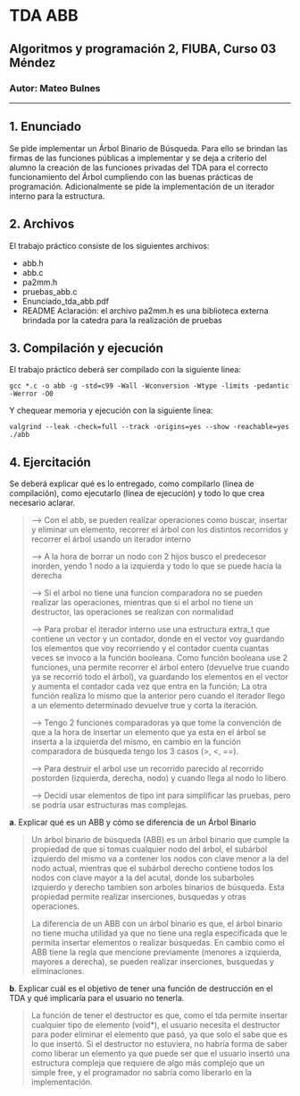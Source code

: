 # TDA ABB

## Algoritmos y programación 2, FIUBA, Curso 03 Méndez

### Autor: Mateo Bulnes
---
## 1. Enunciado

Se pide implementar un Árbol Binario de Búsqueda. Para ello se brindan las firmas de las funciones públicas a implementar
y se deja a criterio del alumno la creación de las funciones privadas del TDA para el correcto funcionamiento
del Árbol cumpliendo con las buenas prácticas de programación.
Adicionalmente se pide la implementación de un iterador interno para la estructura.

## 2. Archivos

El trabajo práctico consiste de los siguientes archivos:

- abb.h
- abb.c
- pa2mm.h
- pruebas_abb.c
- Enunciado_tda_abb.pdf
- README
Aclaración: el archivo pa2mm.h es una biblioteca externa brindada por la catedra para la realización de pruebas

## 3. Compilación y ejecución

El trabajo práctico deberá ser compilado con la siguiente linea: 

`gcc *.c -o abb -g -std=c99 -Wall -Wconversion -Wtype -limits -pedantic -Werror -O0`

Y chequear memoria y ejecución con la siguiente linea:

`valgrind --leak -check=full --track -origins=yes --show -reachable=yes ./abb`

## 4. Ejercitación

Se deberá explicar qué es lo entregado, como compilarlo (línea de compilación), como
ejecutarlo (línea de ejecución) y todo lo que crea necesario aclarar.


<blockquote>
--> Con el abb, se pueden realizar operaciones como buscar, insertar y eliminar un elemento, recorrer el árbol con los distintos recorridos y recorrer el árbol usando un iterador interno

--> A la hora de borrar un nodo con 2 hijos busco el predecesor inorden, yendo 1 nodo a la izquierda y todo lo que se puede hacia la derecha

--> Si el arbol no tiene una funcion comparadora no se pueden realizar las operaciones, mientras que si el arbol no tiene un destructor, las operaciones se realizan con normalidad

--> Para probar el iterador interno use una estructura extra_t que contiene un vector y un contador, donde en el vector voy guardando los elementos que voy recorriendo y el contador		 cuenta cuantas veces se invoco a la función booleana. Como función booleana use 2 funciones, una permite recorrer el árbol entero (devuelve true cuando ya se recorrió todo el árbol),  va guardando los elementos en el vector y aumenta el contador cada vez que entra en la función; La otra función realiza lo mismo que la anterior pero cuando el iterador 		llego a un elemento determinado devuelve true y corta la iteración.

--> Tengo 2 funciones comparadoras ya que tome la convención de que a la hora de insertar un elemento que ya esta en el árbol se inserta a la izquierda del mismo, en cambio en la 			función comparadora de búsqueda tengo los 3 casos (>, <, ==).

--> Para destruir el arbol use un recorrido parecido al recorrido postorden (izquierda, derecha, nodo) y cuando llega al nodo lo libero.

--> Decidí usar elementos de tipo int para simplificar las pruebas, pero se podría usar estructuras mas complejas.
</blockquote>

**a**. Explicar qué es un ABB y cómo se diferencia de un Árbol Binario

<blockquote>
Un árbol binario de búsqueda (ABB) es un árbol binario que cumple la propiedad de que si tomas cualquier nodo del árbol, el subárbol izquierdo del mismo va a contener los nodos con clave menor a la del nodo actual, mientras que el subárbol derecho contiene todos los nodos con clave mayor a la del acutal, donde los subarboles izquierdo y derecho tambien son arboles binarios de búsqueda. Esta propiedad permite realizar inserciones, busquedas y otras operaciones.

La diferencia de un ABB con un árbol binario es que, el árbol binario no tiene mucha utilidad ya que no tiene una regla especificada que le permita insertar elementos o realizar búsquedas. En cambio como el ABB tiene la regla que mencione previamente (menores a izquierda, mayores a derecha), se pueden realizar inserciones, busquedas y eliminaciones.
</blockquote>

**b**. Explicar cuál es el objetivo de tener una función de destrucción en el TDA y qué implicaría para el usuario
no tenerla.

<blockquote>
La función de tener el destructor es que, como el tda permite insertar cualquier tipo de elemento (void*), el usuario necesita el destructor para poder eliminar el elemento que pasó, ya que solo el sabe que es lo que insertó. Si el destructor no estuviera, no habría forma de saber como liberar un elemento ya que puede ser que el usuario insertó una estructura compleja que requiere de algo más complejo que un simple free, y el programador no sabría como liberarlo en la implementación.
</blockquote>
